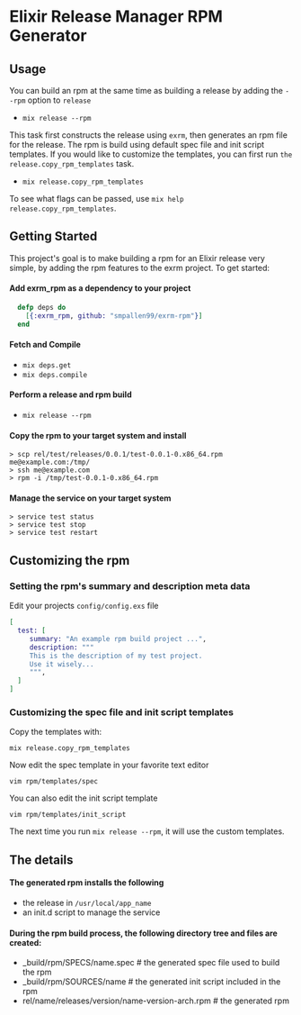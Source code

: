 # Elixir Release Manager RPM Generator

## Usage

You can build an rpm at the same time as building a release by adding the `--rpm` option to `release`

- `mix release --rpm`

This task first constructs the release using `exrm`, then generates an rpm file for the release. The rpm is build using
default spec file and init script templates. If you would like to customize the templates, you can first run `the release.copy_rpm_templates`
task.

- `mix release.copy_rpm_templates`

To see what flags can be passed, use `mix help release.copy_rpm_templates`.

## Getting Started

This project's goal is to make building a rpm for an Elixir release very simple, by adding the rpm features to the exrm project. To get started:

#### Add exrm_rpm as a dependency to your project
```elixir
  defp deps do
    [{:exrm_rpm, github: "smpallen99/exrm-rpm"}]
  end
```

#### Fetch and Compile

- `mix deps.get`
- `mix deps.compile`

#### Perform a release and rpm build

- `mix release --rpm`

#### Copy the rpm to your target system and install

```
> scp rel/test/releases/0.0.1/test-0.0.1-0.x86_64.rpm me@example.com:/tmp/
> ssh me@example.com
> rpm -i /tmp/test-0.0.1-0.x86_64.rpm
```

#### Manage the service on your target system

```
> service test status
> service test stop
> service test restart
```

## Customizing the rpm

### Setting the rpm's summary and description meta data

Edit your projects `config/config.exs` file
```elixir
[
  test: [
     summary: "An example rpm build project ...",
     description: """
     This is the description of my test project. 
     Use it wisely...
     """,
  ]
]
```

### Customizing the spec file and init script templates

Copy the templates with:

`mix release.copy_rpm_templates`

Now edit the spec template in your favorite text editor

`vim rpm/templates/spec`

You can also edit the init script template

`vim rpm/templates/init_script`

The next time you run `mix release --rpm`, it will use the custom templates.

## The details

#### The generated rpm installs the following

- the release in `/usr/local/app_name`
- an init.d script to manage the service

#### During the rpm build process, the following directory tree and files are created:

- _build/rpm/SPECS/name.spec      # the generated spec file used to build the rpm
- _build/rpm/SOURCES/name         # the generated init script included in the rpm
- rel/name/releases/version/name-version-arch.rpm  # the generated rpm

